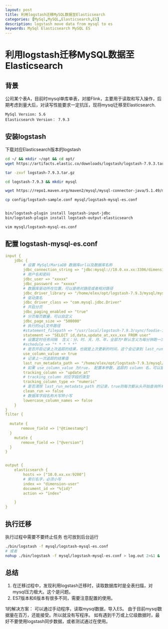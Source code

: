 ```yaml
---
layout: post
title: 利用logstash迁移MySQL数据至Elasticsearch
categories: [MySql,MySQL,Elasticsearch,ES]
description: logstash move data from mysql to es
keywords: MySql Elasticsearch MySQL ES
---
```

# 利用logstash迁移MySQL数据至Elasticsearch
## 背景
公司某个表A，目前时mysql单库单表，对接Flink，主要用于读取和写入操作，后期考虑到量大后，对读写性能要求一定抗压，现将mysql迁移至Elasticsearch.
```
MySql Version: 5.6
Elasticsearch Version： 7.9.3
```

## 安装logstash
下载对应Elasticsearch版本的logstash
``` bash
cd ~/ && mkdir ~/opt && cd opt/
wget https://artifacts.elastic.co/downloads/logstash/logstash-7.9.3.tar.gz

tar -zxvf logstash-7.9.3.tar.gz

cd logstash-7.9.3 && mkdir mysql 

wget https://repo1.maven.org/maven2/mysql/mysql-connector-java/5.1.49/mysql-connector-java-5.1.49.jar -o mysql/mysql-connector-java-5.1.49.jar

cp config/logstash-sample.conf mysql/logstash-mysql-es.conf


bin/logstash-plugin install logstash-input-jdbc
bin/logstash-plugin install logstash-output-elasticsearch

vim mysql/logstash-mysql-es.conf

```
## 配置 logstash-mysql-es.conf

``` yml
input {
    jdbc {
        # 设置 MySql/MariaDB 数据库url以及数据库名称
        jdbc_connection_string => "jdbc:mysql://10.0.xx.xx:3306/dimension?useUnicode=true&characterEncoding=UTF-8&autoReconnect=true"
        # 用户名和密码
        jdbc_user => "xxxxx"
        jdbc_password => "xxxxx"
        # 数据库驱动所在位置，可以是绝对路径或者相对路径
        jdbc_driver_library => "/home/elex/opt/logstash-7.9.3/mysql/mysql-connector-java-5.1.49.jar"
        # 驱动类名
        jdbc_driver_class => "com.mysql.jdbc.Driver"
        # 开启分页
        jdbc_paging_enabled => "true"
        # 分页每页数量，可以自定义
        jdbc_page_size => "500000"
        # 执行的sql文件路径
        #statement_filepath => "/usr/local/logstash-7.9.3/sync/foodie-items.sql"
        statement => "SELECT id,data,update_at,xxx,xxx FROM user"
        # 设置定时任务间隔  含义：分、时、天、月、年，全部为*默认含义为每分钟跑一次任务,配合statement中的语句可以做增量同步。
        #schedule => "* * * * *"
        # 是否开启记录上次追踪的结果，也就是上次更新的时间，这个会记录到 last_run_metadata_path 的文件
        use_column_value => true
        # 记录上一次追踪的结果值
        last_run_metadata_path => "/home/elex/opt/logstash-7.9.3/mysql/track_time"
        # 如果 use_column_value 为true， 配置本参数，追踪的 column 名，可以是自增id或者时间
        tracking_column => "update_at"
        # tracking_column 对应字段的类型
        tracking_column_type => "numeric"
        # 是否清除 last_run_metadata_path 的记录，true则每次都从头开始查询所有的数据库记录
        clean_run => false
        # 数据库字段名称大写转小写
        lowercase_column_names => false
    }
}
filter {
    
  mutate {
       remove_field => ["@timestamp"]
  }
    mutate {
       remove_field => ["@version"]
  }
}


output {
    elasticsearch {
        hosts => ["10.0.xx.xx:9200"]
        # 索引名字，必须小写
        index => "dimension-user"
        document_id => "%{id}"
        action => "index"

    }
}

```
## 执行迁移
执行过程中需要不要终止任务
也可放到后台运行
``` bash
./bin/logstash -f mysql/logstash-mysql-es.conf
# 或者
nohup ./bin/logstash -f mysql/logstash-mysql-es.conf > log.out 2>&1 & 
```

## 总结
1. 在迁移过程中，发现利用logstash迁移时，读取数据库时是全表扫描，对mysql压力极大。这个是问题。
2. ES7版本和6版本有很多不同，需要注意配置的使用。

1的解决方案： 可以通过手动程序，读取mysql数据，导入ES。
由于目前mysql数据量在百万，还能接受。所以就没有写程序。
如有遇到千万或上亿级数据时，最好不要使用logstash同步数据，或者测试通过在使用。